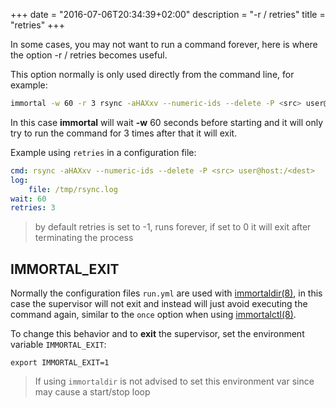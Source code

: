 +++
date = "2016-07-06T20:34:39+02:00"
description = "-r / retries"
title = "retries"
+++

In some cases, you may not want to run a command forever, here is where the
option -r / retries becomes useful.

This option normally is only used directly from the command line, for example:

```sh
immortal -w 60 -r 3 rsync -aHAXxv --numeric-ids --delete -P <src> user@host:/<dest>
```

In this case **immortal** will wait **-w** 60 seconds before starting and it
will only try to run the command for 3 times after that it will exit.

Example using `retries` in a configuration file:

```yaml
cmd: rsync -aHAXxv --numeric-ids --delete -P <src> user@host:/<dest>
log:
    file: /tmp/rsync.log
wait: 60
retries: 3
```

> by default retries is set to -1, runs forever, if set to 0 it will exit after terminating the process

## IMMORTAL_EXIT

Normally the configuration files `run.yml` are used with
[immortaldir(8)](/post/immortaldir), in this case the supervisor will not exit
and instead will just avoid executing the command again, similar to the `once`
option when using [immortalctl(8)](/post/immortalctl).

To change this behavior and to **exit** the supervisor, set the environment
variable `IMMORTAL_EXIT`:

    export IMMORTAL_EXIT=1

> If using `immortaldir` is not advised to set this environment var since may cause a start/stop loop

